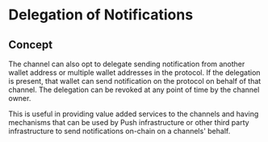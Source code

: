 # Delegation of Notifications

## Concept

The channel can also opt to delegate sending notification from another wallet address or multiple wallet addresses in the protocol. If the delegation is present, that wallet can send notification on the protocol on behalf of that channel. The delegation can be revoked at any point of time by the channel owner.

This is useful in providing value added services to the channels and having mechanisms that can be used by Push infrastructure or other third party infrastructure to send notifications on-chain on a channels' behalf.


